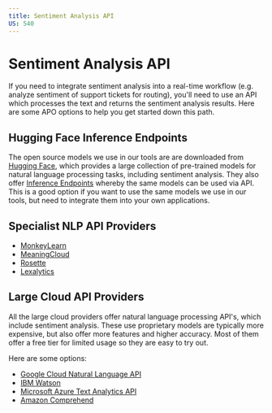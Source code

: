 ```yaml
---
title: Sentiment Analysis API
US: 540
---
```


# Sentiment Analysis API

If you need to integrate sentiment analysis into a real-time workflow (e.g. analyze sentiment of support tickets for routing), you'll need to use an API which processes the text and returns the sentiment analysis results.  Here are some APO options to help you get started down this path.

## Hugging Face Inference Endpoints

The open source models we use in our tools are are downloaded from [Hugging Face](https://huggingface.co/models), which provides a large collection of pre-trained models for natural language processing tasks, including sentiment analysis. They also offer [Inference Endpoints](https://huggingface.co/docs/inference-endpoints/index) whereby the same models can be used via API.  This is a good option if you want to use the same models we use in our tools, but need to integrate them into your own applications.

## Specialist NLP API Providers

- [MonkeyLearn](https://www.monkeylearn.com/)
- [MeaningCloud](https://www.meaningcloud.com/)
- [Rosette](https://www.rosette.com/)
- [Lexalytics](https://www.lexalytics.com/)

## Large Cloud API Providers

All the large cloud providers offer natural language processing API's, which include sentiment analysis.  These use proprietary models are typically more expensive, but also offer more features and higher accuracy.  Most of them offer a free tier for limited usage so they are easy to try out.

Here are some options:

- [Google Cloud Natural Language API](https://cloud.google.com/natural-language)
- [IBM Watson](https://www.ibm.com/watson/services/natural-language-understanding/)
- [Microsoft Azure Text Analytics API](https://azure.microsoft.com/en-us/services/cognitive-services/text-analytics/)
- [Amazon Comprehend](https://aws.amazon.com/comprehend/)